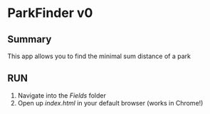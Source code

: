 # ParkFinder v0
## Summary
This app allows you to find the minimal sum distance of a park
## RUN
1. Navigate into the _Fields_ folder
2. Open up _index.html_ in your default browser (works in Chrome!)
